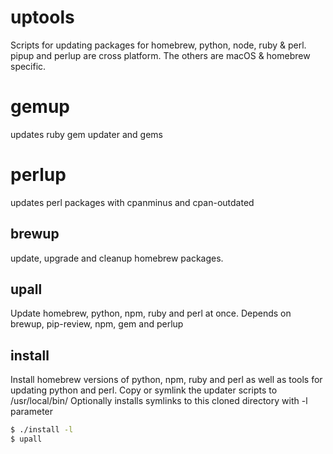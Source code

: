 # uptools

Scripts for updating packages for homebrew, python, node, ruby & perl.
pipup and perlup are cross platform. The others are macOS & homebrew specific.

# gemup
updates ruby gem updater and gems

# perlup
updates perl packages with cpanminus and cpan-outdated

## brewup
update, upgrade and cleanup homebrew packages.

## upall
Update homebrew, python, npm, ruby and perl at once.
Depends on brewup, pip-review, npm, gem and perlup

## install
Install homebrew versions of python, npm, ruby and perl as well as tools for updating python and perl. Copy or symlink the updater scripts to /usr/local/bin/
Optionally installs symlinks to this cloned directory with -l parameter

```sh
$ ./install -l
$ upall
```
